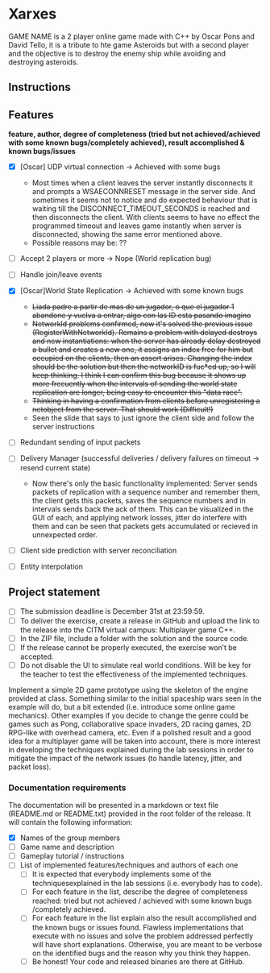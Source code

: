 # Xarxes

GAME NAME is a 2 player online game made with C++ by Oscar Pons and David Tello, it is a tribute to hte game Asteroids but with a second player and the objective is to destroy the enemy ship while avoiding and destroying asteroids.

## Instructions


## Features
**feature, author, degree of completeness (tried but not achieved/achieved with some known bugs/completely achieved), result accomplished & known bugs/issues**
* [x] [Oscar] UDP virtual connection -> Achieved with some bugs
  * Most times when a client leaves the server instantly disconnects it and prompts a WSAECONNRESET message in the server side. And sometimes it seems not to notice and do expected behaviour that is waiting till the DISCONNECT_TIMEOUT_SECONDS is reached and then disconnects the client. With clients seems to have no effect the programmed timeout and leaves game instantly when server is disconnected, showing the same error mentioned above.
  * Possible reasons may be: ??
* [ ] Accept 2 players or more -> Nope (World replication bug)
* [ ] Handle join/leave events
* [x] [Oscar]World State Replication -> Achieved with some known bugs
    * ~~Liada padre a partir de mas de un jugador, o que el jugador 1 abandone y vuelva a entrar, algo con las ID esta pasando imagino~~
	* ~~NetworkId problems confirmed, now it's solved the previous issue (RegisterWithNetworkId). Remains a problem with delayed destroys and new instantiations: when the server has already delay destroyed a bullet and creates a new one, it assigns an index free for him but occupied on the clients, then an assert arises. Changing the index should be the solution but then the networkID is fuc*ed up, so I will keep thinking. I think I can confirm this bug because it shows up more frecuently when the intervals of sending the world state replication are longer, being easy to encounter this "data race".~~
	* ~~Thinking in having a confirmation from clients before unregistering a netobject from the server. That should work (Difficult!)~~
	* Seen the slide that says to just ignore the client side and follow the server instructions
* [ ] Redundant sending of input packets
* [ ] Delivery Manager (successful deliveries / delivery failures on timeout -> resend current state)
	* Now there's only the basic functionality implemented: Server sends packets of replication with a sequence number and remember them, the client gets this packets, saves the sequence numbers and in intervals sends back the ack of them. This can be visualized in the GUI of each, and applying network losses, jitter do interfere with them and can be seen that packets gets accumulated or recieved in unnexpected order.
* [ ] Client side prediction with server reconciliation
* [ ] Entity interpolation


## Project statement

* [ ] The submission deadline is December 31st at 23:59:59.
* [ ] To deliver the exercise, create a release in GitHub and upload the link to the release into the CITM virtual campus: Multiplayer game C++.
* [ ] In the ZIP file, include a folder with the solution and the source code.
* [ ] If the release cannot be properly executed, the exercise won’t be accepted.
* [ ] Do not disable the UI to simulate real world conditions. Will be key for the teacher to test the effectiveness of the implemented techniques.

Implement a simple 2D game prototype using the skeleton of the engine provided at class. Something similar to the initial spaceship wars seen in the example will do, but a bit extended (i.e. introduce some online game mechanics). Other examples if you decide to change the genre could be games such as Pong, collaborative space invaders, 2D racing games, 2D RPG-like
with overhead camera, etc.
Even if a polished result and a good idea for a multiplayer game will be taken into account, there is more interest in developing the techniques explained during the lab sessions in order to mitigate the impact of the network issues (to handle latency, jitter, and packet loss).

### Documentation requirements
The documentation will be presented in a markdown or text file (README.md or README.txt) provided in the root folder of the release. It will contain the following information:
* [x] Names of the group members
* [ ] Game name and description
* [ ] Gameplay tutorial / instructions
* [ ] List of implemented features/techniques and authors of each one
    * [ ] It is expected that everybody implements some of the techniquesexplained in the lab sessions (i.e. everybody has to code).
    * [ ] For each feature in the list, describe the degree of completeness reached: tried but not achieved / achieved with some known bugs /completely achieved.
    * [ ] For each feature in the list explain also the result accomplished and the known bugs or issues found. Flawless implementations that execute with no issues and solve the problem addressed perfectly will have short explanations. Otherwise, you are meant to be verbose on the identified bugs and the reason why you think they happen. 
    * [ ] Be honest! Your code and released binaries are there at GitHub.